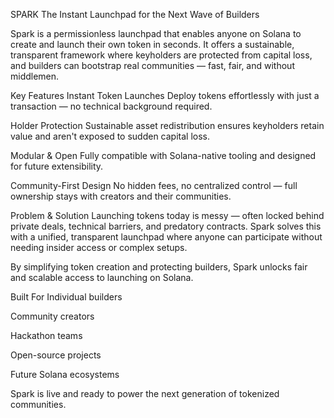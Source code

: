 SPARK
The Instant Launchpad for the Next Wave of Builders

Spark is a permissionless launchpad that enables anyone on Solana to create and launch their own token in seconds. It offers a sustainable, transparent framework where keyholders are protected from capital loss, and builders can bootstrap real communities — fast, fair, and without middlemen.

Key Features Instant Token Launches Deploy tokens effortlessly with just a transaction — no technical background required.

Holder Protection Sustainable asset redistribution ensures keyholders retain value and aren't exposed to sudden capital loss.

Modular & Open Fully compatible with Solana-native tooling and designed for future extensibility.

Community-First Design No hidden fees, no centralized control — full ownership stays with creators and their communities.

Problem & Solution Launching tokens today is messy — often locked behind private deals, technical barriers, and predatory contracts. Spark solves this with a unified, transparent launchpad where anyone can participate without needing insider access or complex setups.

By simplifying token creation and protecting builders, Spark unlocks fair and scalable access to launching on Solana.

Built For Individual builders

Community creators

Hackathon teams

Open-source projects

Future Solana ecosystems

Spark is live and ready to power the next generation of tokenized communities.
